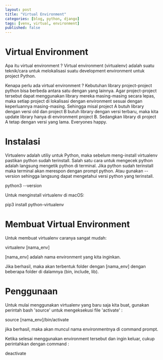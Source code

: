 ```yaml
---
layout: post
title: "Virtual Environment"
categories: [blog, python, django]
tags: [venv, virtual, environment]
published: false
---
```


Virtual Environment
===================

Apa itu virtual environment ?
Virtual environment (virtualenv) adalah suatu teknik/cara untuk melokalisasi suatu development environment untuk project Python.

Kenapa perlu ada virtual environment ?
Kebutuhan library project-project python bisa berbeda antara satu dengan yang lainnya. Agar project-project tersebut dapat menggunakan library mereka masing-masing secara lepas, maka setiap project di lokalisasi dengan environment sesuai dengan keperluannya masing-masing. Sehingga misal project A butuh library dengan versi old dan project B butuh library dengan versi terbaru, maka kita update library hanya di environment project B. Sedangkan library di project A tetap dengan versi yang lama. Everyones happy.


Instalasi
=========

Virtualenv adalah utiliy untuk Python, maka sebelum meng-install virtualenv pastikan python sudah terinstall. Salah satu cara untuk mengecek python adalah langsung mengetik python di terminal. Jika python sudah terinstall maka terminal akan merespon dengan prompt python. Atau gunakan --version sehingga langsung dapat mengetahui versi python yang terinstall.

python3 --version

Untuk menginstall virtualenv di macOS:

pip3 install python-virtualenv


Membuat Virtual Environment
===========================

Untuk membuat virtualenv caranya sangat mudah:

virtualenv [nama_env]

[nama_env] adalah nama environment yang kita inginkan.

Jika berhasil, maka akan terbentuk folder dengan [nama_env] dengan beberapa folder di dalamnya (bin, include, lib).


Penggunaan
==========

Untuk mulai menggunakan virtualenv yang baru saja kita buat, gunakan perintah bash 'source' untuk mengeksekusi file 'activate' :

source [nama_env]/bin/activate

jika berhasil, maka akan muncul nama environmentnya di command prompt.

Ketika selesai menggunakan environment tersebut dan ingin keluar, cukup perintahkan dengan command :

deactivate
